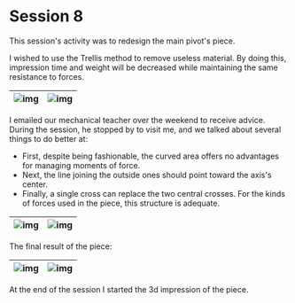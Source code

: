 # Session 8

This session's activity was to redesign the main pivot's piece.  

I wished to use the Trellis method to remove useless material.
By doing this, impression time and weight will be decreased while maintaining the same resistance to forces.  

|![img](../../Documentation/Images/main_pivot_9.png)|![img](../../Documentation/Images/main_pivot_10.png)|
|:---:|:---:|

I emailed our mechanical teacher over the weekend to receive advice. During the session, he stopped by to visit me, and we talked about several things to do better at:

- First, despite being fashionable, the curved area offers no advantages for managing moments of force.
- Next, the line joining the outside ones should point toward the axis's center.
- Finally, a single cross can replace the two central crosses. For the kinds of forces used in the piece, this structure is adequate.

|![img](../../Documentation/Images/main_pivot_9.png)|![img](../../Documentation/Images/main_pivot_13.png)|
|:---:|:---:|

The final result of the piece:

|![img](../../Documentation/Images/main_pivot_11.png)|![img](../../Documentation/Images/main_pivot_12.png)|
|:---:|:---:|

At the end of the session I started the 3d impression of the piece.
